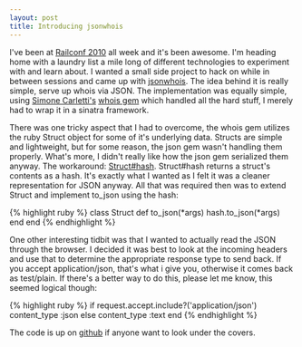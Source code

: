 ```yaml
---
layout: post
title: Introducing jsonwhois
---
```


I've been at [Railconf 2010](http://railsconf.com) all week and it's been awesome.  I'm heading home with a laundry list a mile long of different technologies to experiment with and learn about.  I wanted a small side project to hack on while in between sessions and came up with [jsonwhois](http://jsonwhois.heroku.com).  The idea behind it is really simple, serve up whois via JSON.  The implementation was equally simple, using [Simone Carletti's](http://www.simonecarletti.com) [whois gem](http://github.com/weppos/whois) which handled all the hard stuff, I merely had to wrap it in a sinatra framework.

There was one tricky aspect that I had to overcome, the whois gem utilizes the ruby Struct object for some of it's underlying data.  Structs are simple and lightweight, but for some reason, the json gem wasn't handling them properly.  What's more, I didn't really like how the json gem serialized them anyway.  The workaround: [Struct#hash](http://ruby-doc.org/core/classes/Struct.html#M000892).  Struct#hash returns a struct's contents as a hash.  It's exactly what I wanted as I felt it was a cleaner representation for JSON anyway.  All that was required then was to extend Struct and implement to_json using the hash:

{% highlight ruby %}
class Struct
  def to_json(*args)
    hash.to_json(*args)
  end
end
{% endhighlight %}

One other interesting tidbit was that I wanted to actually read the JSON through the browser.  I decided it was best to look at the incoming headers and use that to determine the appropriate response type to send back.  If you accept application/json, that's what i give you, otherwise it comes back as test/plain.  If there's a better way to do this, please let me know, this seemed logical though:

{% highlight ruby %}
if request.accept.include?('application/json')
  content_type :json
else
  content_type :text
end
{% endhighlight %}

The code is up on [github](http://github.com/spagalloco/jsonwhois) if anyone want to look under the covers.
